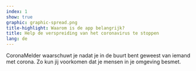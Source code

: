 ```yaml
---
index: 1
show: true
graphic: graphic-spread.png
title-highlight: Waarom is de app belangrijk?
title: Help de verspreiding van het coronavirus te stoppen
lang: de
---
```


CoronaMelder waarschuwt je nadat je in de buurt bent geweest van iemand met corona. Zo kun jij voorkomen dat je mensen in je omgeving besmet.
